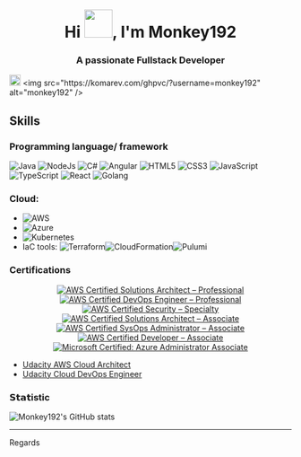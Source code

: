 <h1 align="center">Hi <img src="https://media.giphy.com/media/hvRJCLFzcasrR4ia7z/giphy.gif" width="50">, I'm Monkey192</h1>

<h3 align="center">A passionate Fullstack Developer</h3>

[<img alt="github" src="https://img.shields.io/badge/github-monkey192-8da0cb?style=for-the-badge&labelColor=555555&logo=github" height="20">]([https://github.com/monkey192](https://github.com/monkey192))
<img src="https://komarev.com/ghpvc/?username=monkey192" alt="monkey192" />


## Skills 
### Programming language/ framework  
![Java](https://img.shields.io/badge/-Java-%339933?style=flat-square&logo=node-dot-js&logoColor=ffffdd)
![NodeJs](https://img.shields.io/badge/-Nodejs-%339933?style=flat-square&logo=node-dot-js&logoColor=ffffff)
![C#](https://img.shields.io/badge/-CSharp-%339933?style=flat-square&logo=c-sharp&logoColor=ffffff)
![Angular](https://img.shields.io/badge/-Angular-%23E44D27?style=flat-square&logo=angular&logoColor=ffffff)
![HTML5](https://img.shields.io/badge/-HTML5-%23E44D27?style=flat-square&logo=html5&logoColor=ffffff)
![CSS3](https://img.shields.io/badge/-CSS3-%231572B6?style=flat-square&logo=css3)
![JavaScript](https://img.shields.io/badge/-JavaScript-%23F7DF1C?style=flat-square&logo=javascript&logoColor=000000&labelColor=%23F7DF1C&color=%23FFCE5A)
![TypeScript](https://img.shields.io/badge/-TypeScript-007ACC?style=flat-square&logo=typescript&logoColor=white)
![React](https://img.shields.io/badge/-React-%23282C34?style=flat-square&logo=react)
![Golang](https://img.shields.io/badge/-Golang-%23282C34?style=flat-square&logo=golang)

### Cloud:
- ![AWS](https://img.shields.io/badge/AWS-%23FF9900.svg?style=flat-square&logo=amazon-aws&logoColor=white)
- ![Azure](https://img.shields.io/badge/azure-%230072C6.svg?style=flat-square&logo=microsoftazure&logoColor=white)
- ![Kubernetes](https://img.shields.io/badge/kubernetes-%23326ce5.svg?style=flat-square&logo=kubernetes&logoColor=white)
- IaC tools: ![Terraform](https://img.shields.io/badge/terraform-%235835CC.svg?style=flat-square&logo=terraform&logoColor=white)![CloudFormation](https://img.shields.io/badge/CloudFormation-%23FF9900.svg?style=flat-square&logo=amazon-aws&logoColor=white)![Pulumi](https://img.shields.io/badge/Pulumi-8A3391?style=flat-square&logo=pulumi&logoColor=white)

### Certifications

<div align="center">

[![AWS Certified Solutions Architect – Professional](https://images.credly.com/size/80x80/images/2d84e428-9078-49b6-a804-13c15383d0de/image.png)](https://www.credly.com/badges/9d6eed50-9cd7-47b3-975c-fdbd9d4f0eee/public_url)
[![AWS Certified DevOps Engineer – Professional](https://images.credly.com/size/80x80/images/bd31ef42-d460-493e-8503-39592aaf0458/image.png)]( https://www.credly.com/badges/9e10c68e-2074-467d-b916-b36936c20eb2/public_url)
[![AWS Certified Security – Specialty](https://images.credly.com/size/80x80/images/53acdae5-d69f-4dda-b650-d02ed7a50dd7/image.png)]( https://www.credly.com/badges/9c485e5f-09d6-457a-9f09-b94f06c0b9aa/public_url)
[![AWS Certified Solutions Architect – Associate](https://images.credly.com/size/80x80/images/0e284c3f-5164-4b21-8660-0d84737941bc/image.png)](https://www.credly.com/badges/b661c6dd-e4d8-46d5-add9-6db7ebb023c7/public_url)
[![AWS Certified SysOps Administrator – Associate](https://images.credly.com/size/80x80/images/f0d3fbb9-bfa7-4017-9989-7bde8eaf42b1/image.png)](https://www.credly.com/badges/afdf8a6a-c8c4-4dcc-9069-07866315f884/public_url)
[![AWS Certified Developer – Associate](https://images.credly.com/size/80x80/images/b9feab85-1a43-4f6c-99a5-631b88d5461b/image.png)](https://www.credly.com/badges/52bd5aa3-5ffe-4727-a7fb-6a4810b5fb6f/public_url)
[![Microsoft Certified: Azure Administrator Associate](https://images.credly.com/size/80x80/images/336eebfc-0ac3-4553-9a67-b402f491f185/azure-administrator-associate-600x600.png)](https://www.credly.com/badges/89236ed0-e48b-4930-8169-9a172fc368cc/public_url)

</div>

- [Udacity AWS Cloud Architect](https://confirm.udacity.com/e/4767ead6-10ad-11ee-abe0-9719272f03c6)
- [Udacity Cloud DevOps Engineer](https://confirm.udacity.com/e/642a3b20-194e-11ee-9ae3-5f95018944cb)

### 𝗦𝘁𝗮𝘁istic </br>

![Monkey192's GitHub stats](https://github-readme-stats.vercel.app/api?username=monkey192&show_icons=true&theme=radical)

--- 
Regards
